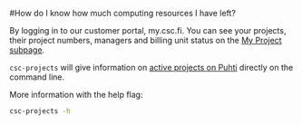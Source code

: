 #How do I know how much computing resources I have left?

By logging in to our customer portal, my.csc.fi. 
You can see your projects, their project numbers, managers and billing 
unit status on the [My Project subpage](https://my.csc.fi/myProjects).

`csc-projects` will give information on 
[active projects on Puhti](../../../computing/overview/#projects-and-quotas)
directly on the command line.

More information with the help flag:

```bash
csc-projects -h
```
